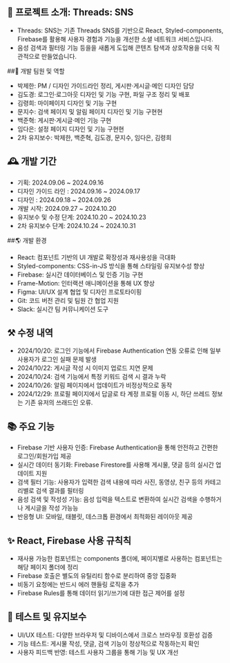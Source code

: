 ## 🌈 프로젝트 소개: Threads: SNS

- Threads: SNS는 기존 Threads SNS를 기반으로 React, Styled-components, Firebase를 활용해 사용자 경험과 기능을 개선한 소셜 네트워크 서비스입니다.
- 음성 검색과 필터링 기능 등을을 새롭게 도입해 콘텐츠 탐색과 상호작용을 더욱 직관적으로 만들었습니다.

##🏡 개발 팀원 및 역할

- 박제한: PM / 디자인 가이드라인 정리, 게시판·게시글·메인 디자인 담당
- 김도경: 로그인·로그아웃 디자인 및 기능 구현, 파일 구조 정리 및 배포
- 김령희: 마이페이지 디자인 및 기능 구현
- 문지수: 검색 페이지 및 알림 페이지 디자인 및 기능 구현현
- 백준혁: 게시판·게시글·메인 기능 구현
- 임다은: 설정 페이지 디자인 및 기능 구현현
- 2차 유지보수: 박제한, 백준혁, 김도경, 문지수, 임다은, 김령희

## 🕰️ 개발 기간

- 기획: 2024.09.06 ~ 2024.09.16
- 디자인 가이드 라인 : 2024.09.16 ~ 2024.09.17
- 디자인 : 2024.09.18 ~ 2024.09.26
- 개발 시작: 2024.09.27 ~ 2024.10.20
- 유지보수 및 수정 단계: 2024.10.20 ~ 2024.10.23
- 2차 유지보수 단계: 2024.10.24 ~ 2024.10.31

##🌎 개발 환경

- React: 컴포넌트 기반의 UI 개발로 확장성과 재사용성을 극대화
- Styled-components: CSS-in-JS 방식을 통해 스타일링 유지보수성 향상
- Firebase: 실시간 데이터베이스 및 인증 기능 구현
- Frame-Motion: 인터랙션 애니메이션을 통해 UX 향상
- Figma: UI/UX 설계 협업 및 디자인 프로토타이핑
- Git: 코드 버전 관리 및 팀원 간 협업 지원
- Slack: 실시간 팀 커뮤니케이션 도구

## ⚒️ 수정 내역

- 2024/10/20: 로그인 기능에서 Firebase Authentication 연동 오류로 인해 일부 사용자가 로그인 실패 문제 발생
- 2024/10/22: 게시글 작성 시 이미지 업로드 지연 문제
- 2024/10/24: 검색 기능에서 특정 키워드 검색 시 결과 누락
- 2024/10/26: 알림 페이지에서 업데이트가 비정상적으로 동작
- 2024/12/29: 프로필 페이지에서 답글로 타 계정 프로필 이동 시, 하단 쓰레드 정보는 기존 유저의 쓰래드인 오류.

## 📚 주요 기능

- Firebase 기반 사용자 인증: Firebase Authentication을 통해 안전하고 간편한 로그인/회원가입 제공
- 실시간 데이터 동기화: Firebase Firestore를 사용해 게시물, 댓글 등의 실시간 업데이트 지원
- 검색 필터 기능: 사용자가 입력한 검색 내용에 따라 사진, 동영상, 친구 등의 카테고리별로 검색 결과를 필터링
- 음성 검색 및 작성성 기능: 음성 입력을 텍스트로 변환하여 실시간 검색을 수행하거나 게시글을 작성 가능능
- 반응형 UI: 모바일, 태블릿, 데스크톱 환경에서 최적화된 레이아웃 제공

## ✨ React, Firebase 사용 규칙칙

- 재사용 가능한 컴포넌트는 components 폴더에, 페이지별로 사용하는 컴포넌트는 해당 페이지 폴더에 정리
- Firebase 호출은 별도의 유틸리티 함수로 분리하여 중앙 집중화
- 비동기 요청에는 반드시 에러 핸들링 로직을 추가
- Firebase Rules를 통해 데이터 읽기/쓰기에 대한 접근 제어를 설정

## 🧪 테스트 및 유지보수

- UI/UX 테스트: 다양한 브라우저 및 디바이스에서 크로스 브라우징 호환성 검증
- 기능 테스트: 게시물 작성, 댓글, 검색 기능이 정상적으로 작동하는지 확인
- 사용자 피드백 반영: 테스트 사용자 그룹을 통해 기능 및 UX 개선
